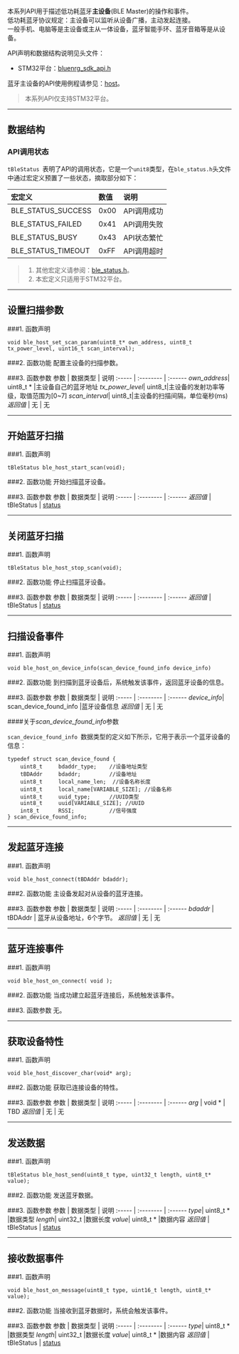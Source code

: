 本系列API用于描述低功耗蓝牙**主设备**(BLE Master)的操作和事件。  
低功耗蓝牙协议规定：主设备可以监听从设备广播，主动发起连接。  
一般手机、电脑等是主设备或主从一体设备，蓝牙智能手环、蓝牙音箱等是从设备。

API声明和数据结构说明见头文件：

* STM32平台：[bluenrg_sdk_api.h](https://github.com/JUMA-IO/STM32_Platform/blob/master/system/juma/inc/bluenrg_sdk_api.h)

蓝牙主设备的API使用例程请参见：[host](https://github.com/JUMA-IO/STM32_Platform/blob/master/product/application/host/app.c)。

> 本系列API仅支持STM32平台。


***
## 数据结构
### API调用状态
`tBleStatus `表明了API的调用状态，它是一个`unit8`类型，在`ble_status.h`头文件中通过宏定义预置了一些状态，摘取部分如下：

宏定义    | 数值  | 说明
:----- | :-------- | :------
BLE_STATUS_SUCCESS | 0x00    | API调用成功
BLE_STATUS_FAILED | 0x41    | API调用失败
BLE_STATUS_BUSY | 0x43    | API状态繁忙
BLE_STATUS_TIMEOUT | 0xFF    | API调用超时

> 1. 其他宏定义请参阅：[ble_status.h](https://github.com/JUMA-IO/STM32_Platform/blob/master/system/drivers/bluenrg/inc/ble_status.h)。  
> 2. 本宏定义只适用于STM32平台。




***
## 设置扫描参数
###1. 函数声明
```
void ble_host_set_scan_param(uint8_t* own_address, uint8_t tx_power_level, uint16_t scan_interval);
```

###2. 函数功能
配置主设备的扫描参数。

###3. 函数参数
参数    | 数据类型   | 说明
:----- | :-------- | :------
*own_address*| uint8_t * |主设备自己的蓝牙地址
*tx_power_level*| uint8_t|主设备的发射功率等级，取值范围为[0~7]
*scan_interval*| uint8_t|主设备的扫描间隔，单位毫秒(ms)
*返回值*  | 无    | 无



***
## 开始蓝牙扫描
###1. 函数声明
```
tBleStatus ble_host_start_scan(void);
```

###2. 函数功能
开始扫描蓝牙设备。

###3. 函数参数
参数    | 数据类型   | 说明
:----- | :-------- | :------
*返回值*  | tBleStatus    | [status](#_1)


***
## 关闭蓝牙扫描
###1. 函数声明
```
tBleStatus ble_host_stop_scan(void);
```

###2. 函数功能
停止扫描蓝牙设备。

###3. 函数参数
参数    | 数据类型   | 说明
:----- | :-------- | :------
*返回值*  | tBleStatus    | [status](#_1)


***
## 扫描设备事件
###1. 函数声明
```
void ble_host_on_device_info(scan_device_found_info device_info)
```

###2. 函数功能
到扫描到蓝牙设备后，系统触发该事件，返回蓝牙设备的信息。

###3. 函数参数
参数    | 数据类型   | 说明
:----- | :-------- | :------
*device_info*| scan_device_found_info |蓝牙设备信息
*返回值*  | 无    | 无

####关于*scan_device_found_info*参数

`scan_device_found_info `数据类型的定义如下所示，它用于表示一个蓝牙设备的信息：

```
typedef struct scan_device_found {
    uint8_t		bdaddr_type;  	//设备地址类型
    tBDAddr	 	bdaddr;       	//设备地址
    uint8_t		local_name_len;  //设备名称长度
    uint8_t  	local_name[VARIABLE_SIZE]; //设备名称
    uint8_t		uuid_type; 		//UUID类型
    uint8_t  	uuid[VARIABLE_SIZE]; //UUID
    int8_t 		RSSI; 			//信号强度
} scan_device_found_info;
```

***
## 发起蓝牙连接
###1. 函数声明
```
void ble_host_connect(tBDAddr bdaddr);
```

###2. 函数功能
主设备发起对从设备的蓝牙连接。

###3. 函数参数
参数    | 数据类型   | 说明
:----- | :-------- | :------
*bdaddr*  | tBDAddr    | 蓝牙从设备地址，6个字节。
*返回值*  | 无    | 无


***
## 蓝牙连接事件
###1. 函数声明
```
void ble_host_on_connect( void );
```

###2. 函数功能
当成功建立起蓝牙连接后，系统触发该事件。

###3. 函数参数
无。


***
## 获取设备特性
###1. 函数声明
```
void ble_host_discover_char(void* arg);
```

###2. 函数功能
获取已连接设备的特性。

###3. 函数参数
参数    | 数据类型   | 说明
:----- | :-------- | :------
*arg*  | void *    | TBD
*返回值*  | 无    | 无





***
## 发送数据
###1. 函数声明
```
tBleStatus ble_host_send(uint8_t type, uint32_t length, uint8_t* value);
```

###2. 函数功能
发送蓝牙数据。

###3. 函数参数
参数    | 数据类型   | 说明
:----- | :-------- | :------
*type*| uint8_t * |数据类型
*length*| uint32_t |数据长度
*value*| uint8_t * |数据内容
*返回值*  | tBleStatus    | [status](#_1)



***
## 接收数据事件
###1. 函数声明
```
void ble_host_on_message(uint8_t type, uint16_t length, uint8_t* value);
```

###2. 函数功能
当接收到蓝牙数据时，系统会触发该事件。

###3. 函数参数
参数    | 数据类型   | 说明
:----- | :-------- | :------
*type*| uint8_t * |数据类型
*length*| uint32_t |数据长度
*value*| uint8_t * |数据内容
*返回值*  | tBleStatus    | [status](#_1)













